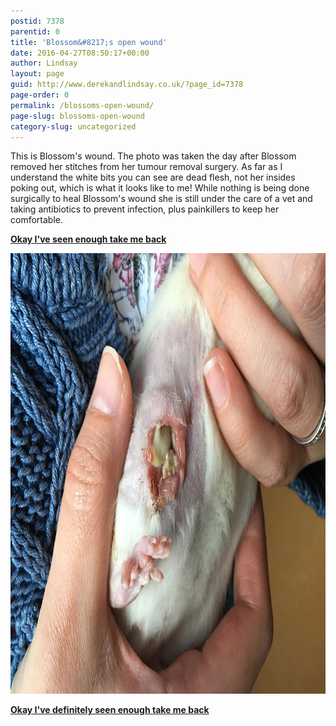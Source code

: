 ```yaml
---
postid: 7378
parentid: 0
title: 'Blossom&#8217;s open wound'
date: 2016-04-27T08:50:17+00:00
author: Lindsay
layout: page
guid: http://www.derekandlindsay.co.uk/?page_id=7378
page-order: 0
permalink: /blossoms-open-wound/
page-slug: blossoms-open-wound
category-slug: uncategorized
---
```

This is Blossom's wound. The photo was taken the day after Blossom removed her stitches from her tumour removal surgery. As far as I understand the white bits you can see are dead flesh, not her insides poking out, which is what it looks like to me! While nothing is being done surgically to heal Blossom's wound she is still under the care of a vet and taking antibiotics to prevent infection, plus painkillers to keep her comfortable.

**[Okay I've seen enough take me back](/pets/rats/blossom-maisy/#post-2016-03-20-blossoms-drama)**

<img class="aligncenter size-full wp-image-7379" title="Our rat, Blossom with an open wound after surgery" src="/wp-content/uploads/2016/04/post_33441.jpg" alt="Our rat, Blossom with an open wound after surgery" width="940" height="705" /> 

**[Okay I've definitely seen enough take me back](/pets/rats/blossom-maisy/#post-2016-03-20-blossoms-drama)**
